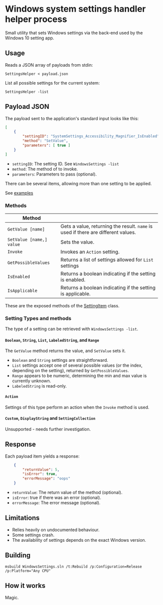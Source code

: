 # Windows system settings handler helper process

Small utility that sets Windows settings via the back-end used by the Windows 10 setting app.

## Usage

Reads a JSON array of payloads from stdin:

    SettingsHelper < payload.json

List all possible settings for the current system:

    SettingsHelper -list

## Payload JSON

The payload sent to the application's standard input looks like this:

```json
[
    {
        "settingID": "SystemSettings_Accessibility_Magnifier_IsEnabled",
        "method": "SetValue",
        "parameters": [ true ]
    }
]
```

* `settingID`: The setting ID. See `WindowsSettings -list`
* `method`: The method of  to invoke.
* `parameters`: Parameters to pass (optional).

There can be several items, allowing more than one setting to be applied.

See [examples](./examples)

### Methods

| Method |  |
| --- | --- |
| `GetValue [name]` | Gets a value, returning the result. `name` is used if there are different values. |
| `SetValue [name,] value` | Sets the value. |
| `Invoke` | Invokes an `Action` setting. |
| `GetPossibleValues` | Returns a list of settings allowed for `List` settings |
| `IsEnabled` | Returns a boolean indicating if the setting is enabled. |
| `IsApplicable` | Returns a boolean indicating if the setting is applicable. |

These are the exposed methods of the [SettingItem](WindowsSettings/SettingItem.cs) class.

### Setting Types and methods

The type of a setting can be retrieved with `WindowsSettings -list`.

#### `Boolean`, `String`, `List`, `LabeledString`, and `Range`

The `GetValue` method returns the value, and `SetValue` sets it.

* `Boolean` and `String` settings are straightforward.
* `List` settings accept one of several possible values (or the index, depending on the setting), returned by `GetPossibleValues`.
* `Range` appears to be numeric, determining the min and max value is currently unknown.
* `LabeledString` is read-only.

#### `Action`

Settings of this type perform an action when the `Invoke` method is used.

#### `Custom`, `DisplayString` and `SettingCollection`

Unsupported - needs further investigation.

## Response

Each payload item yields a response:

```json
    {
        "returnValue": 5,
        "isError": true,
        "errorMessage": "oops"
    }
```

* `returnValue`: The return value of the method (optional).
* `isError`: true if there was an error (optional).
* `errorMessage`: The error message (optional).

## Limitations

* Relies heavily on undocumented behaviour.
* Some settings crash.
* The availability of settings depends on the exact Windows version.

## Building

    msbuild WindowsSettings.sln /t:Rebuild /p:Configuration=Release /p:Platform="Any CPU"

## How it works

Magic.
